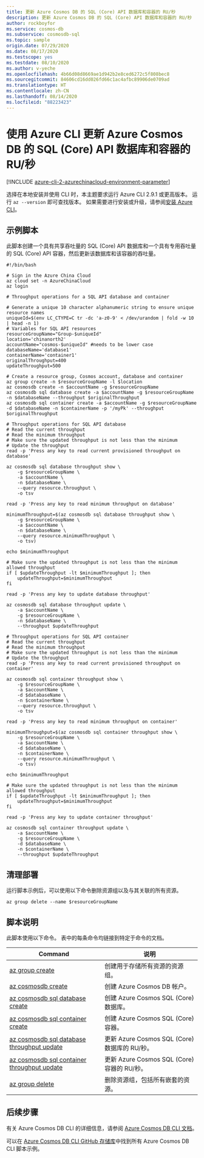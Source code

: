 ```yaml
---
title: 更新 Azure Cosmos DB 的 SQL (Core) API 数据库和容器的 RU/秒
description: 更新 Azure Cosmos DB 的 SQL (Core) API 数据库和容器的 RU/秒
author: rockboyfor
ms.service: cosmos-db
ms.subservice: cosmosdb-sql
ms.topic: sample
origin.date: 07/29/2020
ms.date: 08/17/2020
ms.testscope: yes
ms.testdate: 08/10/2020
ms.author: v-yeche
ms.openlocfilehash: 4b66d08d8669ae1d942b2e8ced6272c5f808bec8
ms.sourcegitcommit: 84606cd16dd026fd66c1ac4afbc89906de0709ad
ms.translationtype: HT
ms.contentlocale: zh-CN
ms.lasthandoff: 08/14/2020
ms.locfileid: "88223423"
---
```

<!--Verified successfully-->
# <a name="update-rus-for-a-sql-core-api-database-and-container-for-azure-cosmos-db-using-azure-cli"></a>使用 Azure CLI 更新 Azure Cosmos DB 的 SQL (Core) API 数据库和容器的 RU/秒

[!INCLUDE [azure-cli-2-azurechinacloud-environment-parameter](../../../../../includes/azure-cli-2-azurechinacloud-environment-parameter.md)]

选择在本地安装并使用 CLI 时，本主题要求运行 Azure CLI 2.9.1 或更高版本。 运行 `az --version` 即可查找版本。 如果需要进行安装或升级，请参阅[安装 Azure CLI](https://docs.azure.cn/cli/install-azure-cli?view=azure-cli-latest)。

## <a name="sample-script"></a>示例脚本

此脚本创建一个具有共享吞吐量的 SQL (Core) API 数据库和一个具有专用吞吐量的 SQL (Core) API 容器，然后更新该数据库和该容器的吞吐量。

```azurecli
#!/bin/bash

# Sign in the Azure China Cloud
az cloud set -n AzureChinaCloud
az login

# Throughput operations for a SQL API database and container

# Generate a unique 10 character alphanumeric string to ensure unique resource names
uniqueId=$(env LC_CTYPE=C tr -dc 'a-z0-9' < /dev/urandom | fold -w 10 | head -n 1)
# Variables for SQL API resources
resourceGroupName="Group-$uniqueId"
location='chinanorth2'
accountName="cosmos-$uniqueId" #needs to be lower case
databaseName='database1'
containerName='container1'
originalThroughput=400
updateThroughput=500

# Create a resource group, Cosmos account, database and container
az group create -n $resourceGroupName -l $location
az cosmosdb create -n $accountName -g $resourceGroupName
az cosmosdb sql database create -a $accountName -g $resourceGroupName -n $databaseName --throughput $originalThroughput
az cosmosdb sql container create -a $accountName -g $resourceGroupName -d $databaseName -n $containerName -p '/myPk' --throughput $originalThroughput

# Throughput operations for SQL API database
# Read the current throughput
# Read the minimum throughput
# Make sure the updated throughput is not less than the minimum
# Update the throughput
read -p 'Press any key to read current provisioned throughput on database'

az cosmosdb sql database throughput show \
    -g $resourceGroupName \
    -a $accountName \
    -n $databaseName \
    --query resource.throughput \
    -o tsv

read -p 'Press any key to read minimum throughput on database'

minimumThroughput=$(az cosmosdb sql database throughput show \
    -g $resourceGroupName \
    -a $accountName \
    -n $databaseName \
    --query resource.minimumThroughput \
    -o tsv)

echo $minimumThroughput

# Make sure the updated throughput is not less than the minimum allowed throughput
if [ $updateThroughput -lt $minimumThroughput ]; then
    updateThroughput=$minimumThroughput
fi

read -p 'Press any key to update database throughput'

az cosmosdb sql database throughput update \
    -a $accountName \
    -g $resourceGroupName \
    -n $databaseName \
    --throughput $updateThroughput

# Throughput operations for SQL API container
# Read the current throughput
# Read the minimum throughput
# Make sure the updated throughput is not less than the minimum
# Update the throughput
read -p 'Press any key to read current provisioned throughput on container'

az cosmosdb sql container throughput show \
    -g $resourceGroupName \
    -a $accountName \
    -d $databaseName \
    -n $containerName \
    --query resource.throughput \
    -o tsv

read -p 'Press any key to read minimum throughput on container'

minimumThroughput=$(az cosmosdb sql container throughput show \
    -g $resourceGroupName \
    -a $accountName \
    -d $databaseName \
    -n $containerName \
    --query resource.minimumThroughput \
    -o tsv)

echo $minimumThroughput

# Make sure the updated throughput is not less than the minimum allowed throughput
if [ $updateThroughput -lt $minimumThroughput ]; then
    updateThroughput=$minimumThroughput
fi

read -p 'Press any key to update container throughput'

az cosmosdb sql container throughput update \
    -a $accountName \
    -g $resourceGroupName \
    -d $databaseName \
    -n $containerName \
    --throughput $updateThroughput

```

## <a name="clean-up-deployment"></a>清理部署

运行脚本示例后，可以使用以下命令删除资源组以及与其关联的所有资源。

```azurecli
az group delete --name $resourceGroupName
```

## <a name="script-explanation"></a>脚本说明

此脚本使用以下命令。 表中的每条命令均链接到特定于命令的文档。

| Command | 说明 |
|---|---|
| [az group create](https://docs.azure.cn/cli/group?view=azure-cli-latest#az-group-create) | 创建用于存储所有资源的资源组。 |
| [az cosmosdb create](https://docs.azure.cn/cli/cosmosdb?view=azure-cli-latest#az-cosmosdb-create) | 创建 Azure Cosmos DB 帐户。 |
| [az cosmosdb sql database create](https://docs.azure.cn/cli/cosmosdb/sql/database?view=azure-cli-latest#az-cosmosdb-sql-database-create) | 创建 Azure Cosmos SQL (Core) 数据库。 |
| [az cosmosdb sql container create](https://docs.azure.cn/cli/cosmosdb/sql/container?view=azure-cli-latest#az-cosmosdb-sql-container-create) | 创建 Azure Cosmos SQL (Core) 容器。 |
| [az cosmosdb sql database throughput update](https://docs.azure.cn/cli/cosmosdb/sql/database/throughput?view=azure-cli-latest#az-cosmosdb-sql-database-throughput-update) | 更新 Azure Cosmos SQL (Core) 数据库的 RU/秒。 |
| [az cosmosdb sql container throughput update](https://docs.azure.cn/cli/cosmosdb/sql/container/throughput?view=azure-cli-latest#az-cosmosdb-sql-container-throughput-update) | 更新 Azure Cosmos SQL (Core) 容器的 RU/秒。 |
| [az group delete](https://docs.azure.cn/cli/group?view=azure-cli-latest#az-group-delete) | 删除资源组，包括所有嵌套的资源。 |

## <a name="next-steps"></a>后续步骤

有关 Azure Cosmos DB CLI 的详细信息，请参阅 [Azure Cosmos DB CLI 文档](https://docs.azure.cn/cli/cosmosdb?view=azure-cli-latest)。

可以在 [Azure Cosmos DB CLI GitHub 存储库](https://github.com/Azure-Samples/azure-cli-samples/tree/master/cosmosdb)中找到所有 Azure Cosmos DB CLI 脚本示例。

<!-- Update_Description: update meta properties, wording update, update link -->